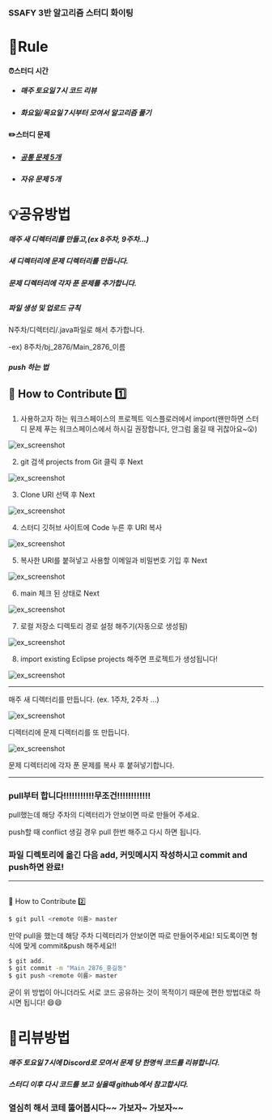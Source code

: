 ### SSAFY 3반 알고리즘 스터디 화이팅

# 📝Rule

#### ⏰스터디 시간 
- ##### 매주 토요일 7시 코드 리뷰
- ##### 화요일/목요일 7시부터 모여서 알고리즘 풀기      


 
#### ✏️스터디 문제

- ##### [공통 문제 5개](https://www.acmicpc.net/group/workbook/list/9987)
- ##### 자유 문제 5개
###
# 💡공유방법

##### 매주 새 디렉터리를 만들고,(ex 8주차, 9주차...)
##### 새 디렉터리에 문제 디렉터리를 만듭니다.
##### 문제 디렉터리에 각자 푼 문제를 추가합니다.
##

 ##### 파일 생성 및 업로드 규칙
 N주차/디렉터리/.java파일로 해서 추가합니다.
 
 -ex) 8주차/bj_2876/Main_2876_이름
 
 ##### push 하는 법
 ##
 :apple: How to Contribute  1️⃣
---
1. 사용하고자 하는 워크스페이스의 프로젝트 익스플로러에서 import(왠만하면 스터디 문제 푸는 워크스페이스에서 하시길 권장합니다, 안그럼 옮길 때 귀찮아요~:open_mouth:) 
 
![ex_screenshot](./img/use1.png)

2. git 검색 projects from Git 클릭 후 Next

![ex_screenshot](./img/use2.png)

3. Clone URI 선택 후 Next

![ex_screenshot](./img/use3.png)

4. 스터디 깃허브 사이트에 Code 누른 후 URI 복사

![ex_screenshot](./img/use4.png)

5. 복사한 URI를 붙혀넣고 사용할 이메일과 비밀번호 기입 후 Next

![ex_screenshot](./img/use5.png)

6. main 체크 된 상태로 Next

![ex_screenshot](./img/use6.png)

7. 로컬 저장소 디렉토리 경로 설정 해주기(자동으로 생성됨) 

![ex_screenshot](./img/use7.png)

8. import existing Eclipse projects 해주면 프로젝트가 생성됩니다!

![ex_screenshot](./img/use8.png)

---

매주 새 디렉터리를 만듭니다. (ex. 1주차, 2주차 ...)

![ex_screenshot](./img/use9.png)

디렉터리에 문제 디렉터리를 또 만듭니다. 

![ex_screenshot](./img/use10.png)

문제 디렉터리에 각자 푼 문제를 복사 후 붙혀넣기합니다.

---
### pull부터 합니다!!!!!!!!!!!무조건!!!!!!!!!!!!

pull했는데 해당 주차의 디렉터리가 안보이면 따로 만들어 주세요.

push할 때 conflict 생길 경우 pull 한번 해주고 다시 하면 됩니다.

### 파일 디렉토리에 옮긴 다음 add, 커밋메시지 작성하시고 commit and push하면 완료!
---
 ##
 :apple: How to Contribute 2️⃣
 
```sh 
$ git pull <remote 이름> master
```
만약 pull을 했는데 해당 주차 디렉터리가 안보이면 따로 만들어주세요!
되도록이면 형식에 맞게 commit&push 해주세요!!
```sh 
$ git add.
$ git commit -m "Main_2876_홍길동"
$ git push <remote 이름> master
```
굳이 위 방법이 아니더라도
서로 코드 공유하는 것이 목적이기 때문에 편한 방법대로 하시면 됩니다! 😄😄
###
# 📣리뷰방법

##### 매주 토요일 7시에 Discord로 모여서 문제 당 한명씩 코드를 리뷰합니다.
##### 스터디 이후 다시 코드를 보고 싶을때 github에서 참고합시다.

### 열심히 해서 코테 뚫어봅시다~~ 가보자~ 가보자~~
